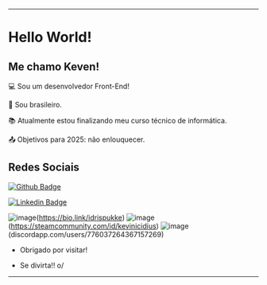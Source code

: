 ----------------------------------------------------------------------------

# Hello World!

 

## Me chamo Keven!

 

:computer: Sou um desenvolvedor Front-End!

:house_with_garden: Sou brasileiro.

:books: Atualmente estou finalizando meu curso técnico de informática.

:outbox_tray: Objetivos para 2025: não enlouquecer.

 

## Redes Sociais

[![Github Badge](https://img.shields.io/badge/-Github-000?style=flat-square&logo=Github&logoColor=white&link=LINK_GIT)](https://github.com/Harthed)

[![Linkedin Badge](https://img.shields.io/badge/-LinkedIn-blue?style=flat-square&logo=Linkedin&logoColor=white&link=LINK_LINKEDIN)](https://www.linkedin.com/in/keven-figueiral-049a75269/)

![image](https://img.shields.io/badge/bio.link-000000%7D?style=for-the-badge&logo=biolink&logoColor=white)(https://bio.link/idrispukke)
![image](https://img.shields.io/badge/Steam-000000?style=for-the-badge&logo=steam&logoColor=white)(https://steamcommunity.com/id/kevinicidius)
![image](https://img.shields.io/badge/Discord-5865F2?style=for-the-badge&logo=discord&logoColor=white)(discordapp.com/users/776037264367157269)


- Obrigado por visitar!

- Se divirta!! o/

----------------------------------------------------------------------------------
